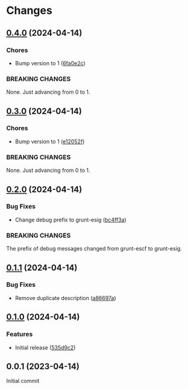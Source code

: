 # Changes

## [0.4.0](https://github.com/prantlf/grunt-eslintignore/compare/v0.3.0...v0.4.0) (2024-04-14)

### Chores

* Bump version to 1 ([6fa0e2c](https://github.com/prantlf/grunt-eslintignore/commit/6fa0e2c941396ceee31508e781e3e7ce965fefad))

### BREAKING CHANGES

None. Just advancing from 0 to 1.

## [0.3.0](https://github.com/prantlf/grunt-eslintignore/compare/v0.2.0...v0.3.0) (2024-04-14)

### Chores

* Bump version to 1 ([e12052f](https://github.com/prantlf/grunt-eslintignore/commit/e12052fff76f5b50a8ee1390748c3796cf05ac25))

### BREAKING CHANGES

None. Just advancing from 0 to 1.

## [0.2.0](https://github.com/prantlf/grunt-eslintignore/compare/v0.1.1...v0.2.0) (2024-04-14)

### Bug Fixes

* Change debug prefix to grunt-esig ([bc4ff3a](https://github.com/prantlf/grunt-eslintignore/commit/bc4ff3a39a64e7a72391b1cc7829f2194745a27d))

### BREAKING CHANGES

The prefix of debug messages changed
from grunt-escf to grunt-esig.

## [0.1.1](https://github.com/prantlf/grunt-eslintignore/compare/v0.1.0...v0.1.1) (2024-04-14)

### Bug Fixes

* Remove duplicate description ([a86697a](https://github.com/prantlf/grunt-eslintignore/commit/a86697a89f9ecd0a0b1d6b71abc50f6838bc927e))

## [0.1.0](https://github.com/prantlf/grunt-eslintignore/compare/v0.0.1...v0.1.0) (2024-04-14)

### Features

* Initial release ([535d9c2](https://github.com/prantlf/grunt-eslintignore/commit/535d9c2c61b00c4ddcc8b744214a9d581e1aa708))

## 0.0.1 (2023-04-14)

Initial commit
